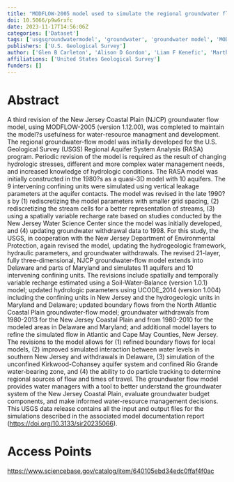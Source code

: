 ```yaml
---
title: "MODFLOW-2005 model used to simulate the regional groundwater flow system in the updated New Jersey Coastal Plain model, 1980-2013"
doi: 10.5066/p9w6rxfc
date: 2023-11-17T14:56:06Z
categories: ['Dataset']
tags: ['usgsgroundwatermodel', 'groundwater', 'groundwater model', 'MODFLOW-2005', 'UCODE_2015', 'SWB']
publishers: ['U.S. Geological Survey']
author: ['Glen B Carleton', 'Alison D Gordon', 'Liam F Kenefic', 'Martha K Watt', 'Debra E Buxton']
affiliations: ['United States Geological Survey']
funders: []
---
```


# Abstract
A third revision of the New Jersey Coastal Plain (NJCP) groundwater flow model, using MODFLOW-2005 (version 1.12.00), was completed to maintain the model?s usefulness for water-resource managment and development. The regional groundwater-flow model was initially developed for the U.S. Geological Survey (USGS) Regional Aquifer System Analysis (RASA) program. Periodic revision of the model is required as the result of changing hydrologic stresses, different and more complex water management needs, and increased knowledge of hydrologic conditions. The RASA model was initially constructed in the 1980?s as a quasi-3D model with 10 aquifers. The 9 intervening confining units were simulated using vertical leakage parameters at the aquifer contacts. The model was revised in the late 1990?s by (1) rediscretizing the model parameters with smaller grid spacing, (2) rediscretizing the stream cells for a better representation of streams, (3) using a spatially variable recharge rate based on studies conducted by the New Jersey Water Science Center since the model was initially developed, and (4) updating groundwater withdrawal data to 1998. For this study, the USGS, in cooperation with the New Jersey Department of Environmental Protection, again revised the model, updating the hydrogeologic framework, hydraulic parameters, and groundwater withdrawals. The revised 21-layer, fully three-dimensional, NJCP groundwater-flow model extends into Delaware and parts of Maryland and simulates 11 aquifers and 10 intervening confining units. The revisions include spatially and temporally variable recharge estimated using a Soil-Water-Balance (version 1.0.1) model; updated hydrologic parameters using UCODE_2014 (version 1.004) including the confining units in New Jersey and the hydrogeologic units in Maryland and Delaware; updated boundary flows from the North Atlantic Coastal Plain groundwater-flow model; groundwater withdrawals from 1980-2013 for the New Jersey Coastal Plain and from 1980-2010 for the modeled areas in Delaware and Maryland; and additional model layers to refine the simulated flow in Atlantic and Cape May Counties, New Jersey. The revisions to the model allows for (1) refined boundary flows for local models, (2) improved simulated interaction between water levels in southern New Jersey and withdrawals in Delaware, (3) simulation of the unconfined Kirkwood-Cohansey aquifer system and confined Rio Grande water-bearing zone, and (4) the ability to do particle tracking to determine regional sources of flow and times of travel. The groundwater flow model provides water managers with a tool to better understand the groundwater system of the New Jersey Coastal Plain, evaluate groundwater budget components, and make informed water-resource management decisions. This USGS data release contains all the input and output files for the simulations described in the associated model documentation report (https://doi.org/10.3133/sir20235066).

# Access Points
https://www.sciencebase.gov/catalog/item/640105ebd34edc0ffaf4f0ac